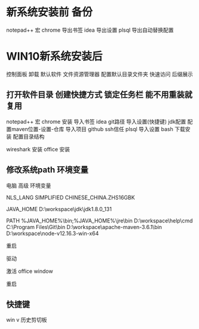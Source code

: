 
# 新系统安装前	备份
notepad++	宏
chrome	导出书签
idea	导出设置
plsql	导出自动替换配置


# WIN10新系统安装后
控制面板	卸载	默认软件
文件资源管理器	配置默认目录文件夹	快速访问 后缀展示

## 打开软件目录	创建快捷方式	锁定任务栏 	能不用重装就复用
notepad++	宏
chrome	安装	导入书签
idea	git路径 导入设置(快捷键) jdk配置	配置maven位置-设置-仓库 导入项目
github ssh信任
plsql	导入设置
bash	下载安装	配置目录结构


wireshark	安装
office	安装


## 修改系统path 环境变量

电脑	高级	环境变量

NLS_LANG
SIMPLIFIED CHINESE_CHINA.ZHS16GBK

JAVA_HOME
D:\workspace\jdk\jdk1.8.0_131

PATH
%JAVA_HOME%\bin;%JAVA_HOME%\jre\bin
D:\workspace\help\cmd
C:\Program Files\Git\bin
D:\workspace\apache-maven-3.6.1\bin
D:\workspace\node-v12.16.3-win-x64

重启

驱动

激活 office window

重启



## 快捷键 

win v 	历史剪切板










